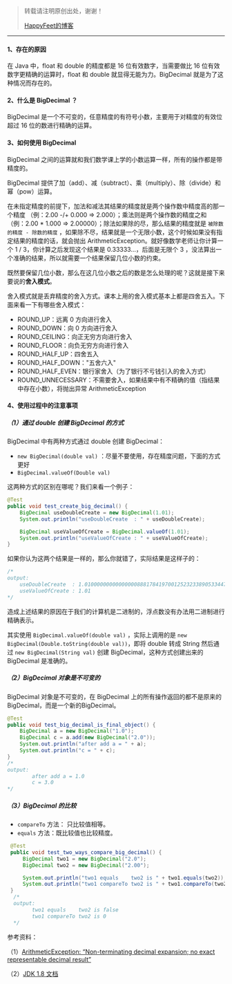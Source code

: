 > 转载请注明原创出处，谢谢！
>
> [HappyFeet的博客](https://blog.csdn.net/haihui_yang)

---

#### 1、存在的原因

在 Java 中，float 和 double 的精度都是 16 位有效数字，当需要做比 16 位有效数字更精确的运算时，float 和 double 就显得无能为力。BigDecimal 就是为了这种情况而存在的。

#### 2、什么是 BigDecimal ？

BigDecimal 是一个不可变的，任意精度的有符号小数，主要用于对精度的有效位超过 16 位的数进行精确的运算。

#### 3、如何使用 BigDecimal

BigDecimal 之间的运算就和我们数学课上学的小数运算一样，所有的操作都是带精度的。

BigDecimal 提供了加（add）、减（subtract）、乘（multiply）、除（divide）和幂（pow）运算。

在未指定精度的前提下，加法和减法其结果的精度就是两个操作数中精度高的那一个精度 （例：2.00 -/+ 0.000 => 2.000）；乘法则是两个操作数的精度之和 （例：2.00 * 1.000 => 2.00000）；除法如果除的尽，那么结果的精度就是 `被除数的精度 - 除数的精度` ，如果除不尽，结果就是一个无限小数，这个时候如果没有指定结果的精度的话，就会抛出 ArithmeticException。就好像数学老师让你计算一个 1 / 3，你计算之后发现这个结果是 0.33333...，后面是无限个 3 ，没法算出一个准确的结果，所以就需要一个结果保留几位小数的约束。

既然要保留几位小数，那么在这几位小数之后的数是怎么处理的呢？这就是接下来要说的**舍入模式**。

舍入模式就是丢弃精度的舍入方式。课本上用的舍入模式基本上都是四舍五入。下面来看一下有哪些舍入模式：

- ROUND_UP：远离 0 方向进行舍入
- ROUND_DOWN：向 0 方向进行舍入
- ROUND_CEILING：向正无穷方向进行舍入
- ROUND_FLOOR：向负无穷方向进行舍入
- ROUND_HALF_UP：四舍五入
- ROUND_HALF_DOWN："五舍六入"
- ROUND_HALF_EVEN：银行家舍入（为了银行不亏钱引入的舍入方式）
- ROUND_UNNECESSARY：不需要舍入，如果结果中有不精确的值（指结果中存在小数），将抛出异常 ArithmeticException

#### 4、使用过程中的注意事项

##### （1）通过 double 创建 BigDecimal 的方式

BigDecimal 中有两种方式通过 double 创建 BigDecimal：

- `new BigDecimal(double val)` ：尽量不要使用，存在精度问题，下面的方式更好
- `BigDecimal.valueOf(Double val)`

这两种方式的区别在哪呢？我们来看一个例子：

```java
@Test
public void test_create_big_decimal() {
    BigDecimal useDoubleCreate = new BigDecimal(1.01);
    System.out.println("useDoubleCreate  : " + useDoubleCreate);

    BigDecimal useValueOfCreate = BigDecimal.valueOf(1.01);
    System.out.println("useValueOfCreate : " + useValueOfCreate);
}
```

如果你认为这两个结果是一样的，那么你就错了，实际结果是这样子的：
```java
/*
output:
	useDoubleCreate  : 1.0100000000000000088817841970012523233890533447265625
	useValueOfCreate : 1.01
*/
```
造成上述结果的原因在于我们的计算机是二进制的，浮点数没有办法用二进制进行精确表示。

其实使用 `BigDecimal.valueOf(double val)` ，实际上调用的是 `new BigDecimal(Double.toString(double val))`，即将 double 转成 String 然后通过 `new BigDecimal(String val)` 创建 BigDecimal，这种方式创建出来的 BigDecimal 是准确的。

##### （2）BigDecimal 对象是不可变的

BigDecimal 对象是不可变的，在 BigDecimal 上的所有操作返回的都不是原来的 BigDecimal，而是一个新的BigDecimal。

```java
@Test
public void test_big_decimal_is_final_object() {
    BigDecimal a = new BigDecimal("1.0");
    BigDecimal c = a.add(new BigDecimal("2.0"));
    System.out.println("after add a = " + a);
    System.out.println("c = " + c);
}
/*
output:
		after add a = 1.0
		c = 3.0
*/
```

##### （3）BigDecimal 的比较

- `compareTo` 方法： 只比较值相等。
- `equals` 方法：既比较值也比较精度。

```java
 @Test
 public void test_two_ways_compare_big_decimal() {
     BigDecimal two1 = new BigDecimal("2.0");
     BigDecimal two2 = new BigDecimal("2.00");

     System.out.println("two1 equals    two2 is " + two1.equals(two2));
     System.out.println("two1 compareTo two2 is " + two1.compareTo(two2));
 }
  /*
  output:
		two1 equals    two2 is false
		two1 compareTo two2 is 0
  */
```

参考资料：

（1）[ArithmeticException: “Non-terminating decimal expansion; no exact representable decimal result”](https://stackoverflow.com/questions/4591206/arithmeticexception-non-terminating-decimal-expansion-no-exact-representable)

（2）[JDK 1.8 文档](https://docs.oracle.com/javase/8/docs/api/java/math/BigDecimal.html)